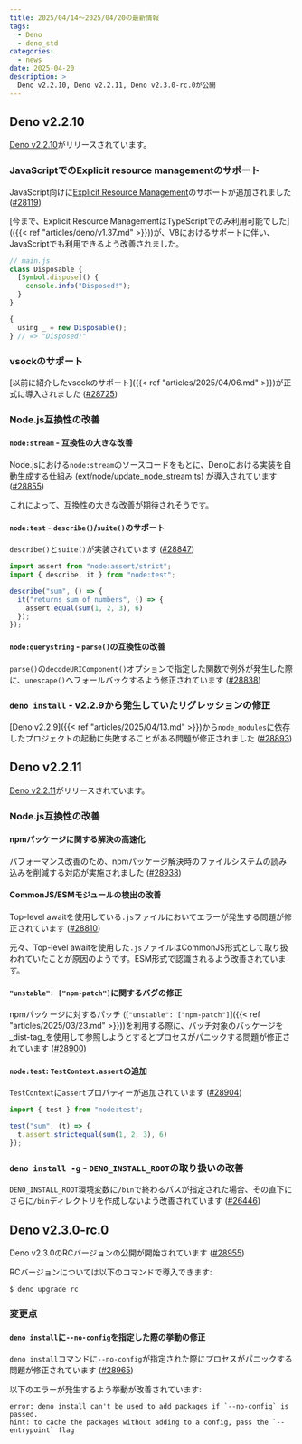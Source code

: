 ```yaml
---
title: 2025/04/14〜2025/04/20の最新情報
tags:
  - Deno
  - deno_std
categories:
  - news
date: 2025-04-20
description: >
  Deno v2.2.10, Deno v2.2.11, Deno v2.3.0-rc.0が公開
---
```


## Deno v2.2.10

[Deno v2.2.10](https://github.com/denoland/deno/releases/tag/v2.2.10)がリリースされています。

### JavaScriptでのExplicit resource managementのサポート

JavaScript向けに[Explicit Resource Management](https://github.com/tc39/proposal-explicit-resource-management)のサポートが追加されました ([#28119](https://github.com/denoland/deno/pull/28119))

[今まで、Explicit Resource ManagementはTypeScriptでのみ利用可能でした](({{< ref "articles/deno/v1.37.md" >}}))が、V8におけるサポートに伴い、JavaScriptでも利用できるよう改善されました。

```javascript
// main.js
class Disposable {
  [Symbol.dispose]() {
    console.info("Disposed!");
  }
}

{
  using _ = new Disposable();
} // => "Disposed!"
```

### vsockのサポート

[以前に紹介したvsockのサポート]({{< ref "articles/2025/04/06.md" >}})が正式に導入されました ([#28725](https://github.com/denoland/deno/pull/28725))

### Node.js互換性の改善

#### `node:stream` - 互換性の大きな改善

Node.jsにおける`node:stream`のソースコードをもとに、Denoにおける実装を自動生成する仕組み ([ext/node/update_node_stream.ts](https://github.com/denoland/deno/blob/adc34a6b3b8f6ff593810c0655d0d1a4b7ea3729/ext/node/update_node_stream.ts)) が導入されています ([#28855](https://github.com/denoland/deno/pull/28855))

これによって、互換性の大きな改善が期待されそうです。

#### `node:test` - `describe()`/`suite()`のサポート

`describe()`と`suite()`が実装されています ([#28847](https://github.com/denoland/deno/pull/28847))

```javascript
import assert from "node:assert/strict";
import { describe, it } from "node:test";

describe("sum", () => {
  it("returns sum of numbers", () => {
    assert.equal(sum(1, 2, 3), 6)
  });
});
```

#### `node:querystring` - `parse()`の互換性の改善

`parse()`の`decodeURIComponent()`オプションで指定した関数で例外が発生した際に、`unescape()`へフォールバックするよう修正されています ([#28838](https://github.com/denoland/deno/pull/28838))

### `deno install` - v2.2.9から発生していたリグレッションの修正

[Deno v2.2.9]({{< ref "articles/2025/04/13.md" >}})から`node_modules`に依存したプロジェクトの起動に失敗することがある問題が修正されました ([#28893](https://github.com/denoland/deno/pull/28893))

## Deno v2.2.11

[Deno v2.2.11](https://github.com/denoland/deno/releases/tag/v2.2.11)がリリースされています。

### Node.js互換性の改善

#### npmパッケージに関する解決の高速化

パフォーマンス改善のため、npmパッケージ解決時のファイルシステムの読み込みを削減する対応が実施されました ([#28938](https://github.com/denoland/deno/pull/28938))

#### CommonJS/ESMモジュールの検出の改善

Top-level awaitを使用している`.js`ファイルにおいてエラーが発生する問題が修正されています ([#28810](https://github.com/denoland/deno/pull/28810))

元々、Top-level awaitを使用した`.js`ファイルはCommonJS形式として取り扱われていたことが原因のようです。ESM形式で認識されるよう改善されています。

#### `"unstable": ["npm-patch"]`に関するバグの修正

npmパッケージに対するパッチ ([`"unstable": ["npm-patch"]`]({{< ref "articles/2025/03/23.md" >}}))を利用する際に、パッチ対象のパッケージを_dist-tag_を使用して参照しようとするとプロセスがパニックする問題が修正されています ([#28900](https://github.com/denoland/deno/pull/28900))

#### `node:test`: `TestContext.assert`の追加

`TestContext`に`assert`プロパティーが追加されています ([#28904](https://github.com/denoland/deno/pull/28904))

```javascript
import { test } from "node:test";

test("sum", (t) => {
  t.assert.strictequal(sum(1, 2, 3), 6)
});
```

### `deno install -g` - `DENO_INSTALL_ROOT`の取り扱いの改善

`DENO_INSTALL_ROOT`環境変数に`/bin`で終わるパスが指定された場合、その直下にさらに`/bin`ディレクトリを作成しないよう改善されています ([#26446](https://github.com/denoland/deno/pull/26446))

## Deno v2.3.0-rc.0

Deno v2.3.0のRCバージョンの公開が開始されています ([#28955](https://github.com/denoland/deno/pull/28955))

RCバージョンについては以下のコマンドで導入できます:

```shell
$ deno upgrade rc
```

### 変更点

####  `deno install`に`--no-config`を指定した際の挙動の修正

`deno install`コマンドに`--no-config`が指定された際にプロセスがパニックする問題が修正されています ([#28965](https://github.com/denoland/deno/pull/28965))

以下のエラーが発生するよう挙動が改善されています:

```shell
error: deno install can't be used to add packages if `--no-config` is passed.
hint: to cache the packages without adding to a config, pass the `--entrypoint` flag
```
